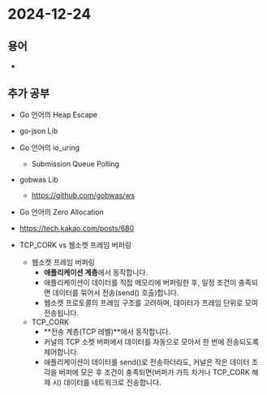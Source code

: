 # 2024-12-24

## 용어

- 

## 추가 공부

- Go 언어의 Heap Escape

- go-json Lib

- Go 언어의 io_uring
  - Submission Queue Polling

- gobwas Lib
  - https://github.com/gobwas/ws

- Go 언어의 Zero Allocation

- https://tech.kakao.com/posts/680

- TCP_CORK vs 웹소켓 프레임 버퍼링
  - 웹소켓 프레임 버퍼링
    - **애플리케이션 계층**에서 동작합니다.
    - 애플리케이션이 데이터를 직접 메모리에 버퍼링한 후, 일정 조건이 충족되면 데이터를 묶어서 전송(send() 호출)합니다.
    - 웹소켓 프로토콜의 프레임 구조를 고려하며, 데이터가 프레임 단위로 모여 전송됩니다.
  - TCP_CORK
    - **전송 계층(TCP 레벨)**에서 동작합니다.
    - 커널의 TCP 소켓 버퍼에서 데이터를 자동으로 모아서 한 번에 전송되도록 제어합니다.
    - 애플리케이션이 데이터를 send()로 전송하더라도, 커널은 작은 데이터 조각을 버퍼에 모은 후 조건이 충족되면(버퍼가 가득 차거나 TCP_CORK 해제 시) 데이터를 네트워크로 전송합니다.